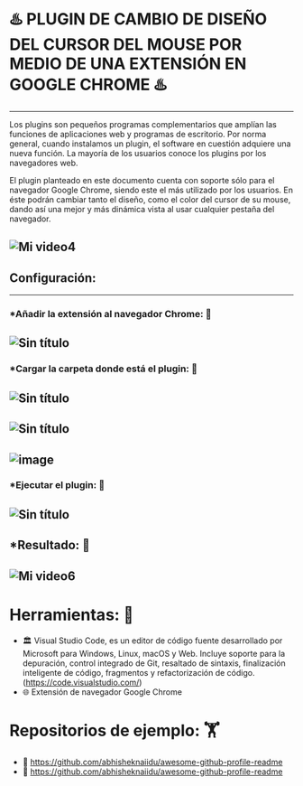 # :hotsprings: PLUGIN DE CAMBIO DE DISEÑO DEL CURSOR DEL MOUSE POR MEDIO DE UNA EXTENSIÓN EN GOOGLE CHROME :hotsprings:
-------------------------------------------------------------------------------------------------------------------------------------------------------------------------
Los plugins son pequeños programas complementarios que amplían las funciones de aplicaciones web y programas de escritorio. Por norma general, cuando instalamos un plugin, el software en cuestión adquiere una nueva función. La mayoría de los usuarios conoce los plugins por los navegadores web.

El plugin planteado en este documento cuenta con soporte sólo para el navegador Google Chrome, siendo este el más utilizado por los usuarios.
En éste podrán cambiar tanto el diseño, como el color del cursor de su mouse, dando así una mejor y más dinámica vista al usar cualquier pestaña del navegador.

![Mi video4](https://user-images.githubusercontent.com/113193895/223581926-a26a0b5d-c5bd-4278-b157-9c906e78c22e.gif)
-------------------------------------------------------------------------------------------------------------------------------------------------------------------------
## Configuración: 
-------------------------------------------------------------------------------------------------------------------------------------------------------------------------
### *Añadir la extensión al navegador Chrome: :bust_in_silhouette: 
![Sin título](https://user-images.githubusercontent.com/113193895/223582581-5764c72c-d4b0-42e7-aefe-41a2fe81e87e.jpg)
-------------------------------------------------------------------------------------------------------------------------------------------------------------------------
### *Cargar la carpeta donde está el plugin: :bust_in_silhouette: 
![Sin título](https://user-images.githubusercontent.com/113193895/223582905-556c49e1-f166-4053-8cde-136a213ad25c.jpg)
-------------------------------------------------------------------------------------------------------------------------------------------------------------------------
  ![Sin título](https://user-images.githubusercontent.com/113193895/223583042-a799da69-972d-4321-af93-7b7607a30ef8.jpg)
--------------------------------------------------------------------------------------------------------------------------------------------------------------------------------------------------------------------------------------------------------------------------------------------------------------------------------------------------
![image](https://user-images.githubusercontent.com/113193895/223583052-33ee4aa6-27de-4ef1-9591-e38487923ba6.png)
-------------------------------------------------------------------------------------------------------------------------------------------------------------------------
### *Ejecutar el plugin: :bust_in_silhouette: 
![Sin título](https://user-images.githubusercontent.com/113193895/223583138-7dbc14b4-d866-4d39-af2d-b07a9511f616.jpg)
-------------------------------------------------------------------------------------------------------------------------------------------------------------------------
## *Resultado: :bust_in_silhouette: 
![Mi video6](https://user-images.githubusercontent.com/113193895/223584522-eff5c655-ea8c-481d-9344-13413c8d53bc.gif)
-------------------------------------------------------------------------------------------------------------------------------------------------------------------------
# Herramientas: :selfie: 

- :classical_building: Visual Studio Code, es un editor de código fuente desarrollado por Microsoft para Windows, Linux, macOS y Web. Incluye soporte para la depuración, control integrado de Git, resaltado de sintaxis, finalización inteligente de código, fragmentos y refactorización de código. (https://code.visualstudio.com/)
-  :globe_with_meridians: Extensión de navegador Google Chrome

# Repositorios de ejemplo: :weight_lifting: 

- :dragon: https://github.com/abhisheknaiidu/awesome-github-profile-readme
- :t-rex: https://github.com/abhisheknaiidu/awesome-github-profile-readme


